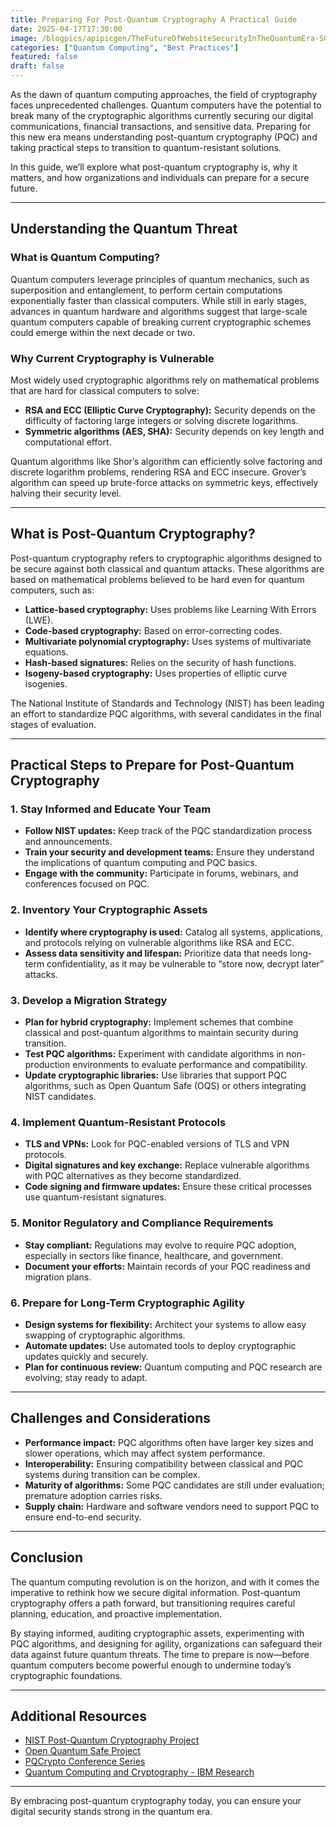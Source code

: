 ```yaml
---
title: Preparing For Post-Quantum Cryptography A Practical Guide
date: 2025-04-17T17:30:00
image: /blogpics/apipicgen/TheFutureOfWebsiteSecurityInTheQuantumEra-SGJ8QDT6DW.jpg
categories: ["Quantum Computing", "Best Practices"]
featured: false
draft: false
---
```

As the dawn of quantum computing approaches, the field of cryptography faces unprecedented challenges. Quantum computers have the potential to break many of the cryptographic algorithms currently securing our digital communications, financial transactions, and sensitive data. Preparing for this new era means understanding post-quantum cryptography (PQC) and taking practical steps to transition to quantum-resistant solutions.

In this guide, we’ll explore what post-quantum cryptography is, why it matters, and how organizations and individuals can prepare for a secure future.

---

## Understanding the Quantum Threat

### What is Quantum Computing?

Quantum computers leverage principles of quantum mechanics, such as superposition and entanglement, to perform certain computations exponentially faster than classical computers. While still in early stages, advances in quantum hardware and algorithms suggest that large-scale quantum computers capable of breaking current cryptographic schemes could emerge within the next decade or two.

### Why Current Cryptography is Vulnerable

Most widely used cryptographic algorithms rely on mathematical problems that are hard for classical computers to solve:

- **RSA and ECC (Elliptic Curve Cryptography):** Security depends on the difficulty of factoring large integers or solving discrete logarithms.
- **Symmetric algorithms (AES, SHA):** Security depends on key length and computational effort.

Quantum algorithms like Shor’s algorithm can efficiently solve factoring and discrete logarithm problems, rendering RSA and ECC insecure. Grover’s algorithm can speed up brute-force attacks on symmetric keys, effectively halving their security level.

---

## What is Post-Quantum Cryptography?

Post-quantum cryptography refers to cryptographic algorithms designed to be secure against both classical and quantum attacks. These algorithms are based on mathematical problems believed to be hard even for quantum computers, such as:

- **Lattice-based cryptography:** Uses problems like Learning With Errors (LWE).
- **Code-based cryptography:** Based on error-correcting codes.
- **Multivariate polynomial cryptography:** Uses systems of multivariate equations.
- **Hash-based signatures:** Relies on the security of hash functions.
- **Isogeny-based cryptography:** Uses properties of elliptic curve isogenies.

The National Institute of Standards and Technology (NIST) has been leading an effort to standardize PQC algorithms, with several candidates in the final stages of evaluation.

---

## Practical Steps to Prepare for Post-Quantum Cryptography

### 1. Stay Informed and Educate Your Team

- **Follow NIST updates:** Keep track of the PQC standardization process and announcements.
- **Train your security and development teams:** Ensure they understand the implications of quantum computing and PQC basics.
- **Engage with the community:** Participate in forums, webinars, and conferences focused on PQC.

### 2. Inventory Your Cryptographic Assets

- **Identify where cryptography is used:** Catalog all systems, applications, and protocols relying on vulnerable algorithms like RSA and ECC.
- **Assess data sensitivity and lifespan:** Prioritize data that needs long-term confidentiality, as it may be vulnerable to “store now, decrypt later” attacks.

### 3. Develop a Migration Strategy

- **Plan for hybrid cryptography:** Implement schemes that combine classical and post-quantum algorithms to maintain security during transition.
- **Test PQC algorithms:** Experiment with candidate algorithms in non-production environments to evaluate performance and compatibility.
- **Update cryptographic libraries:** Use libraries that support PQC algorithms, such as Open Quantum Safe (OQS) or others integrating NIST candidates.

### 4. Implement Quantum-Resistant Protocols

- **TLS and VPNs:** Look for PQC-enabled versions of TLS and VPN protocols.
- **Digital signatures and key exchange:** Replace vulnerable algorithms with PQC alternatives as they become standardized.
- **Code signing and firmware updates:** Ensure these critical processes use quantum-resistant signatures.

### 5. Monitor Regulatory and Compliance Requirements

- **Stay compliant:** Regulations may evolve to require PQC adoption, especially in sectors like finance, healthcare, and government.
- **Document your efforts:** Maintain records of your PQC readiness and migration plans.

### 6. Prepare for Long-Term Cryptographic Agility

- **Design systems for flexibility:** Architect your systems to allow easy swapping of cryptographic algorithms.
- **Automate updates:** Use automated tools to deploy cryptographic updates quickly and securely.
- **Plan for continuous review:** Quantum computing and PQC research are evolving; stay ready to adapt.

---

## Challenges and Considerations

- **Performance impact:** PQC algorithms often have larger key sizes and slower operations, which may affect system performance.
- **Interoperability:** Ensuring compatibility between classical and PQC systems during transition can be complex.
- **Maturity of algorithms:** Some PQC candidates are still under evaluation; premature adoption carries risks.
- **Supply chain:** Hardware and software vendors need to support PQC to ensure end-to-end security.

---

## Conclusion

The quantum computing revolution is on the horizon, and with it comes the imperative to rethink how we secure digital information. Post-quantum cryptography offers a path forward, but transitioning requires careful planning, education, and proactive implementation.

By staying informed, auditing cryptographic assets, experimenting with PQC algorithms, and designing for agility, organizations can safeguard their data against future quantum threats. The time to prepare is now—before quantum computers become powerful enough to undermine today’s cryptographic foundations.

---

## Additional Resources

- [NIST Post-Quantum Cryptography Project](https://csrc.nist.gov/projects/post-quantum-cryptography)
- [Open Quantum Safe Project](https://openquantumsafe.org/)
- [PQCrypto Conference Series](https://pqcrypto.org/)
- [Quantum Computing and Cryptography - IBM Research](https://research.ibm.com/quantum-computing/)

---

By embracing post-quantum cryptography today, you can ensure your digital security stands strong in the quantum era.